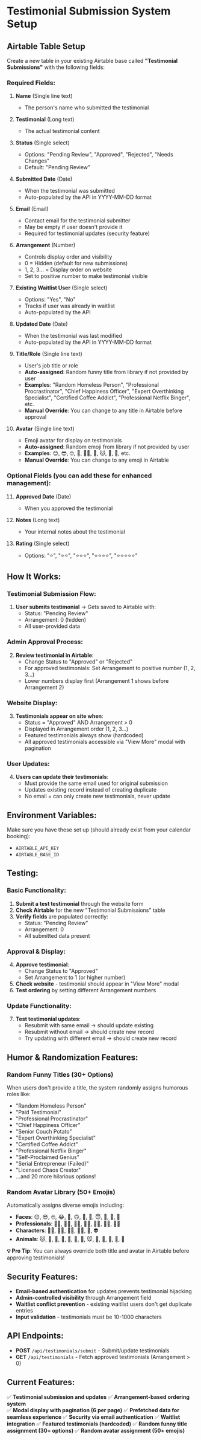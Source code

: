 # Testimonial Submission System Setup

## Airtable Table Setup

Create a new table in your existing Airtable base called **"Testimonial Submissions"** with the following fields:

### Required Fields:

1. **Name** (Single line text)
   - The person's name who submitted the testimonial

2. **Testimonial** (Long text)  
   - The actual testimonial content

3. **Status** (Single select)
   - Options: "Pending Review", "Approved", "Rejected", "Needs Changes"
   - Default: "Pending Review"

4. **Submitted Date** (Date)
   - When the testimonial was submitted
   - Auto-populated by the API in YYYY-MM-DD format

5. **Email** (Email)
   - Contact email for the testimonial submitter
   - May be empty if user doesn't provide it
   - Required for testimonial updates (security feature)

6. **Arrangement** (Number)
   - Controls display order and visibility
   - 0 = Hidden (default for new submissions)
   - 1, 2, 3... = Display order on website
   - Set to positive number to make testimonial visible

7. **Existing Waitlist User** (Single select)
   - Options: "Yes", "No"
   - Tracks if user was already in waitlist
   - Auto-populated by the API

8. **Updated Date** (Date)
   - When the testimonial was last modified
   - Auto-populated by the API in YYYY-MM-DD format

9. **Title/Role** (Single line text)
   - User's job title or role
   - **Auto-assigned**: Random funny title from library if not provided by user
   - **Examples**: "Random Homeless Person", "Professional Procrastinator", "Chief Happiness Officer", "Expert Overthinking Specialist", "Certified Coffee Addict", "Professional Netflix Binger", etc.
   - **Manual Override**: You can change to any title in Airtable before approval

10. **Avatar** (Single line text)
    - Emoji avatar for display on testimonials
    - **Auto-assigned**: Random emoji from library if not provided by user
    - **Examples**: 😊, 😎, 🤓, 🤪, 🦸‍♀️, 🤖, 🐱, 🦄, 🐲, etc.
    - **Manual Override**: You can change to any emoji in Airtable

### Optional Fields (you can add these for enhanced management):

11. **Approved Date** (Date)
    - When you approved the testimonial

12. **Notes** (Long text)
    - Your internal notes about the testimonial

13. **Rating** (Single select)
    - Options: "⭐", "⭐⭐", "⭐⭐⭐", "⭐⭐⭐⭐", "⭐⭐⭐⭐⭐"

## How It Works:

### Testimonial Submission Flow:
1. **User submits testimonial** → Gets saved to Airtable with:
   - Status: "Pending Review"
   - Arrangement: 0 (hidden)
   - All user-provided data

### Admin Approval Process:
2. **Review testimonial in Airtable**:
   - Change Status to "Approved" or "Rejected"
   - For approved testimonials: Set Arrangement to positive number (1, 2, 3...)
   - Lower numbers display first (Arrangement 1 shows before Arrangement 2)

### Website Display:
3. **Testimonials appear on site when**:
   - Status = "Approved" AND Arrangement > 0
   - Displayed in Arrangement order (1, 2, 3...)
   - Featured testimonials always show (hardcoded)
   - All approved testimonials accessible via "View More" modal with pagination

### User Updates:
4. **Users can update their testimonials**:
   - Must provide the same email used for original submission
   - Updates existing record instead of creating duplicate
   - No email = can only create new testimonials, never update

## Environment Variables:

Make sure you have these set up (should already exist from your calendar booking):
- `AIRTABLE_API_KEY`
- `AIRTABLE_BASE_ID`

## Testing:

### Basic Functionality:
1. **Submit a test testimonial** through the website form
2. **Check Airtable** for the new "Testimonial Submissions" table
3. **Verify fields** are populated correctly:
   - Status: "Pending Review"
   - Arrangement: 0
   - All submitted data present

### Approval & Display:
4. **Approve testimonial**:
   - Change Status to "Approved"
   - Set Arrangement to 1 (or higher number)
5. **Check website** - testimonial should appear in "View More" modal
6. **Test ordering** by setting different Arrangement numbers

### Update Functionality:
7. **Test testimonial updates**:
   - Resubmit with same email → should update existing
   - Resubmit without email → should create new record
   - Try updating with different email → should create new record

## Humor & Randomization Features:

### **Random Funny Titles (30+ Options)**
When users don't provide a title, the system randomly assigns humorous roles like:
- "Random Homeless Person" 
- "Paid Testimonial"
- "Professional Procrastinator"
- "Chief Happiness Officer" 
- "Senior Couch Potato"
- "Expert Overthinking Specialist"
- "Certified Coffee Addict"
- "Professional Netflix Binger"
- "Self-Proclaimed Genius"
- "Serial Entrepreneur (Failed)"
- "Licensed Chaos Creator"
- ...and 20 more hilarious options!

### **Random Avatar Library (50+ Emojis)**
Automatically assigns diverse emojis including:
- **Faces**: 😊, 😎, 🤓, 😂, 🤪, 🙃, 🤔, 🤯, 😇, 🤠, 🤡, 🥳
- **Professionals**: 🧑‍💻, 👨‍💻, 👩‍💻, 🧑‍🎨, 🧑‍🍳, 🧑‍🚀, 🧑‍🔬
- **Characters**: 🧙‍♂️, 🧙‍♀️, 🦸‍♂️, 🦸‍♀️, 🤖, 👽
- **Animals**: 🐱, 🐶, 🐸, 🐙, 🦄, 🐲, 🦊, 🐭, 🐹, 🐰, 🦝, 🐻, 🐼

**💡 Pro Tip**: You can always override both title and avatar in Airtable before approving testimonials!

## Security Features:

- **Email-based authentication** for updates prevents testimonial hijacking
- **Admin-controlled visibility** through Arrangement field
- **Waitlist conflict prevention** - existing waitlist users don't get duplicate entries
- **Input validation** - testimonials must be 10-1000 characters

## API Endpoints:

- **POST** `/api/testimonials/submit` - Submit/update testimonials
- **GET** `/api/testimonials` - Fetch approved testimonials (Arrangement > 0)

## Current Features:

✅ **Testimonial submission and updates**
✅ **Arrangement-based ordering system**  
✅ **Modal display with pagination (6 per page)**
✅ **Prefetched data for seamless experience**
✅ **Security via email authentication**
✅ **Waitlist integration**
✅ **Featured testimonials (hardcoded)**
✅ **Random funny title assignment (30+ options)**
✅ **Random avatar assignment (50+ emojis)**